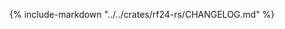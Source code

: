 <!-- markdownlint-disable MD041 -->

{%
    include-markdown "../../crates/rf24-rs/CHANGELOG.md"
%}
